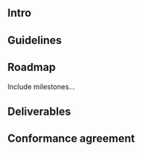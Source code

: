 ## Intro

## Guidelines

## Roadmap

Include milestones...

## Deliverables

## Conformance agreement